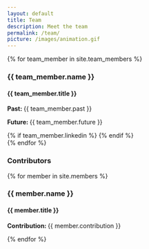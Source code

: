 ```yaml
---
layout: default
title: Team
description: Meet the team
permalink: /team/
picture: /images/animation.gif
---
```


<div class="container">
  <div class="row">
    {% for team_member in site.team_members %}
    <div class="col-xs-12 col-lg-6">
      <div class="team-member">
        <div class="avatar" style="background-image:url('{{ site.url  }}{{ site.baseurl  }}{{ team_member.avatar }}" alt="{{ team_member.name }}');"></div>
        <div class="member-info">
          <h3>
            {{ team_member.name }}
          </h3>
          <h4>
            {{ team_member.title }}
          </h4>
          <p>
            <strong>
              Past:
            </strong>
            {{ team_member.past }}
          </p>
          <p>
            <strong>
              Future:
            </strong>
            {{ team_member.future }}
          </p>
          {% if team_member.linkedin %}
          <a href="{{ team_member.linkedin }}" class="linkedin">
            <i class="fa fa-linkedin fa-2x"></i>
          </a>
          {% endif %}
        </div>
      </div>
    </div>
    {% endfor %}
  </div>
  <div class="row">
  <h3>
    Contributors
  </h3>
    {% for member in site.members %}
    <div class="col-xs-6 col-lg-3">
      <div class="team-member">
        <div class="avatar" style="background-image:url('{{ site.url  }}{{ site.baseurl  }}{{ member.avatar }}" alt="{{ member.name }}');"></div>
        <div class="member-info">
          <h3>
            {{ member.name }}
          </h3>
          <h4>
            {{ member.title }}
          </h4>
          <p>
            <strong>
              Contribution:
            </strong>
            {{ member.contribution }}
          </p>
        </div>
      </div>
    </div>
    {% endfor %}
  </div>
</div>


